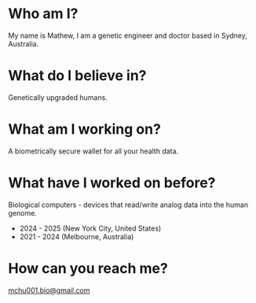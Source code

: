 # Who am I?
My name is Mathew, I am a genetic engineer and doctor based in Sydney, Australia.

# What do I believe in?
Genetically upgraded humans.

# What am I working on?
A biometrically secure wallet for all your health data.

# What have I worked on before?
Biological computers - devices that read/write analog data into the human genome.

- 2024 - 2025 (New York City, United States)
- 2021 - 2024 (Melbourne, Australia)

# How can you reach me?
mchu001.bio@gmail.com